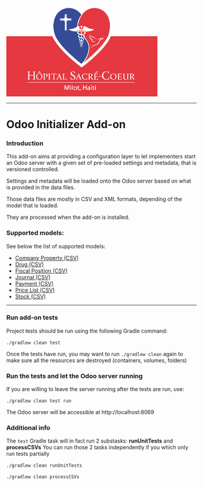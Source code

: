 <img src="readme/crudem-hsc-logo.png" alt="hsc-logo" width="400"/>

------

# Odoo Initializer Add-on

### Introduction
This add-on aims at providing a configuration layer to let implementers start an Odoo server with a given set of pre-loaded settings and metadata, that is versioned controlled.

Settings and metadata will be loaded onto the Odoo server based on what is provided in the data files.

Those data files are mostly in CSV and XML formats, depending of the model that is loaded.

They are processed when the add-on is installed.

### Supported models:

See below the list of supported models:
- [Company Property (CSV)](./readme/company_property.md)
- [Drug (CSV)](./readme/drug.md)
- [Fiscal Position (CSV)](./readme/fiscal_position.md)
- [Journal (CSV)](./readme/journal.md)
- [Payment (CSV)](./readme/payment_term.md)
- [Price List (CSV)](./readme/price_list.md)
- [Stock (CSV)](./readme/stock_location.md)

----
### Run add-on tests

Project tests should be run using the following Gradle command:
```
./gradlew clean test
```

Once the tests have run, you may want to run `./gradlew clean` again to make sure all the resources are destroyed (containers, volumes, folders)

### Run the tests and let the Odoo server running
If you are willing to leave the server running after the tests are run, use:
```
./gradlew clean test run
```
The Odoo server will be accessible at http://localhost:8069

### Additional info
The `test` Gradle task will in fact run 2 substasks: **runUnitTests** and **processCSVs**
You can run those 2 tasks independently if you which only run tests partially
```
./gradlew clean runUnitTests
```
```
./gradlew clean processCSVs

```
